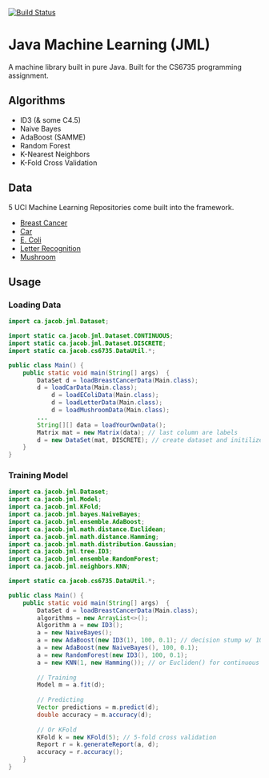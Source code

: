 [![Build Status](https://travis-ci.org/jacsmith21/jml.png?branch=master)](https://travis-ci.org/jacsmith21/jml)

# Java Machine Learning (JML)
A machine library built in pure Java. Built for the CS6735 programming assignment.

## Algorithms
- ID3 (& some C4.5)
- Naive Bayes
- AdaBoost (SAMME)
- Random Forest
- K-Nearest Neighbors
- K-Fold Cross Validation

## Data
5 UCI Machine Learning Repositories come built into the framework. 
* [Breast Cancer](http://archive.ics.uci.edu/ml/datasets/Breast+Cancer+Wisconsin+%28Diagnostic%29) 
* [Car](http://archive.ics.uci.edu/ml/datasets/Car+Evaluation) 
* [E. Coli](http://archive.ics.uci.edu/ml/datasets/Ecoli)  
* [Letter Recognition](http://archive.ics.uci.edu/ml/datasets/Letter+Recognition)  
* [Mushroom](http://archive.ics.uci.edu/ml/datasets/Mushroom)

## Usage
### Loading Data
```java
import ca.jacob.jml.Dataset;

import static ca.jacob.jml.Dataset.CONTINUOUS;
import static ca.jacob.jml.Dataset.DISCRETE;
import static ca.jacob.cs6735.DataUtil.*;

public class Main() {
	public static void main(String[] args)  {
		DataSet d = loadBreastCancerData(Main.class);
		d = loadCarData(Main.class);
        	d = loadEColiData(Main.class);
        	d = loadLetterData(Main.class);
        	d = loadMushroomData(Main.class);
		...
		String[][] data = loadYourOwnData();
		Matrix mat = new Matrix(data); // last column are labels
		d = new DataSet(mat, DISCRETE); // create dataset and initilize to DISCRETE or CONTINUOUS or mixture of the two
	}
}
```

### Training Model
```java
import ca.jacob.jml.Dataset;
import ca.jacob.jml.Model;
import ca.jacob.jml.KFold;
import ca.jacob.jml.bayes.NaiveBayes;
import ca.jacob.jml.ensemble.AdaBoost;
import ca.jacob.jml.math.distance.Euclidean;
import ca.jacob.jml.math.distance.Hamming;
import ca.jacob.jml.math.distribution.Gaussian;
import ca.jacob.jml.tree.ID3;
import ca.jacob.jml.ensemble.RandomForest;
import ca.jacob.jml.neighbors.KNN;

import static ca.jacob.cs6735.DataUtil.*;

public class Main() {
	public static void main(String[] args)  {
		DataSet d = loadBreastCancerData(Main.class);
		algorithms = new ArrayList<>();
		Algorithm a = new ID3();
		a = new NaiveBayes();
		a = new AdaBoost(new ID3(1), 100, 0.1); // decision stump w/ 100 leaners and 10% of samples each time 
		a = new AdaBoost(new NaiveBayes(), 100, 0.1);
		a = new RandomForest(new ID3(), 100, 0.1);
		a = new KNN(1, new Hamming()); // or Eucliden() for continuous data
		
		// Training
		Model m = a.fit(d);
		
		// Predicting
		Vector predictions = m.predict(d);
		double accuracy = m.accuracy(d);
		
		// Or KFold
		KFold k = new KFold(5); // 5-fold cross validation
		Report r = k.generateReport(a, d);
		accuracy = r.accuracy();
	}
}

```
